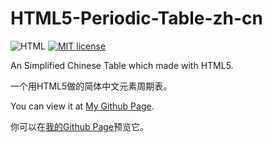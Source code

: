 # HTML5-Periodic-Table-zh-cn

![HTML](https://img.shields.io/static/v1?label=Language&message=HTML&color=brightgreen) [![MIT license](https://img.shields.io/badge/License-MIT-blue.svg)](https://lbesson.mit-license.org/)

An Simplified Chinese Table which made with HTML5.

一个用HTML5做的简体中文元素周期表。

You can view it at [My Github Page](https://fbik.top/HTML5-Periodic-Table-zh-cn).

你可以在[我的Github Page](https://fbik.top/HTML5-Periodic-Table-zh-cn)预览它。



